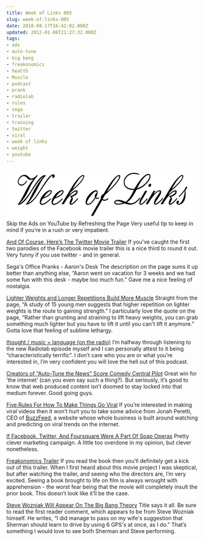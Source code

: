 ```yaml
---
title: Week of Links 005
slug: week-of-links-005
date: 2010-08-17T16:42:02.000Z
updated: 2012-01-06T21:27:32.000Z
tags:
- ads
- auto-tune
- big bang
- freakonomics
- health
- Muscle
- podcast
- prank
- radiolab
- rules
- sega
- trailer
- training
- twitter
- viral
- week of links
- weight
- youtube
---
```


<img class="aligncenter size-full wp-image-593" title="Week of Links" src="/images/posts/2010/07/weekOfLinks.png" alt="" width="640" height="130" />
<!--more-->
Skip the Ads on YouTube by Refreshing the Page
Very useful tip to keep in mind if you’re in a rush or very impatient.

<a href="http://techcrunch.com/2010/08/12/twitter-movie/" target="_blank">And Of Course, Here’s The Twitter Movie Trailer</a>
If you’ve caught the first two parodies of the Facebook movie trailer this is a nice third to round it out.  Very funny if you use twitter - and in general.

Sega's Office Pranks - Aaron's Desk
The description on the page sums it up better than anything else, “Aaron went on vacation for 3 weeks and we had some fun with this desk - maybe too much fun.”  Gave me a nice feeling of nostalgia.

<a href="http://lifehacker.com/5611778/skip-heavier-weights-for-lighter-repetition-to-build-muscle" target="_blank">Lighter Weights and Longer Repetitions Build More Muscle</a>
Straight from the page, “A study of 15 young men suggests that higher repetition on lighter weights is the route to gaining strength.”  I particularly love the quote on the page, “Rather than grunting and straining to lift heavy weights, you can grab something much lighter but you have to lift it until you can't lift it anymore.”  Gotta love that feeling of sublime lethargy.

<a href="http://kottke.org/10/08/language-between-thought-and-music" target="_blank">thought / music = language (on the radio)</a>
I’m halfway through listening to the new Radiolab episode myself and I can personally attest to it being “characteristically terrific”.  I don’t care who you are or what you’re interested in, I’m very confident you will love the hell out of this podcast.

<a href="http://mashable.com/2010/08/13/auto-tune-the-news-comedy-central/" target="_blank">Creators of “Auto-Tune the News” Score Comedy Central Pilot</a>
Great win for ‘the internet’ (can you even say such a thing?).  But seriously, it’s good to know that web produced content isn’t doomed to stay locked into that medium forever.  Good going guys.

<a href="http://techcrunch.com/2010/08/13/five-viral-rules-video/" target="_blank">Five Rules For How To Make Things Go Viral</a>
If you’re interested in making viral videos then it won’t hurt you to take some advice from Jonah Peretti, CEO of <a href="http://www.buzzfeed.com/">BuzzFeed</a>, a website whose whole business is built around watching and predicting on viral trends on the internet.

<a href="http://techcrunch.com/2010/08/14/facebook-twitter-foursquare-soap-opera/" target="_blank">If Facebook, Twitter, And Foursquare Were A Part Of Soap Operas</a>
Pretty clever marketing campaign.  A little too overdone in my opinion, but clever nonetheless.

<a href="http://www.youtube.com/watch?v=ZfC-ZHJ4A5U" target="_blank">Freakonomics Trailer</a>
If you read the book then you’ll definitely get a kick out of this trailer.  When I first heard about this movie project I was skeptical, but after watching the trailer, and seeing who the directors are, I’m very excited.  Seeing a book brought to life on film is always wrought with apprehension - the worst fear being that the movie will completely insult the prior book.  This doesn’t look like it’ll be the case.

<a href="http://gizmodo.com/5614188/woz-will-appear-on-the-big-bang-theory" target="_blank">Steve Wozniak Will Appear On The Big Bang Theory</a>
Title says it all.  Be sure to read the first reader comment, which appears to be from Steve Wozniak himself.  He writes, “I did manage to pass on my wife's suggestion that Sherman should learn to drive by using 6 GPS's at once, as I do.”  That’s something I would love to see both Sherman and Steve performing.
